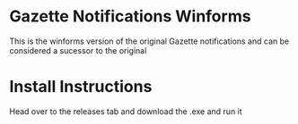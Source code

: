# Gazette Notifications Winforms
This is the winforms version of the original Gazette notifications and can be considered a sucessor to the original

# Install Instructions
Head over to the releases tab and download the .exe and run it
